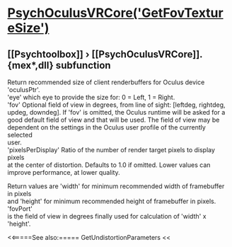 # [PsychOculusVRCore('GetFovTextureSize')](PsychOculusVRCore-GetFovTextureSize) 
## [[Psychtoolbox]] &#8250; [[PsychOculusVRCore]].{mex*,dll} subfunction


Return recommended size of client renderbuffers for Oculus device 'oculusPtr'.  
'eye' which eye to provide the size for: 0 = Left, 1 = Right.  
'fov' Optional field of view in degrees, from line of sight: [leftdeg, rightdeg,  
updeg, downdeg]. If 'fov' is omitted, the Oculus runtime will be asked for a  
good default field of view and that will be used. The field of view may be  
dependent on the settings in the Oculus user profile of the currently selected  
user.  
'pixelsPerDisplay' Ratio of the number of render target pixels to display pixels  
at the center of distortion. Defaults to 1.0 if omitted. Lower values can  
improve performance, at lower quality.  
  
Return values are 'width' for minimum recommended width of framebuffer in pixels  
and 'height' for minimum recommended height of framebuffer in pixels. 'fovPort'  
is the field of view in degrees finally used for calculation of 'width' x  
'height'.  
  


<<=====See also:=====
GetUndistortionParameters
<<